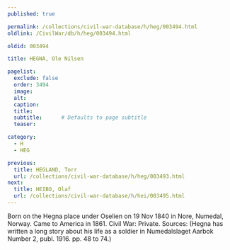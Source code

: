 ```yaml
---
published: true

permalink: /collections/civil-war-database/h/heg/003494.html
oldlink: /CivilWar/db/h/heg/003494.html

oldid: 003494

title: HEGNA, Ole Nilsen

pagelist:
  exclude: false
  order: 3494
  image: 
  alt:
  caption:
  title:
  subtitle:      # Defaults to page subtitle
  teaser:

category: 
  - H 
  - HEG

previous:
  title: HEGLAND, Torr
  url: /collections/civil-war-database/h/heg/003493.html  
next:
  title: HEIBO, Olaf
  url: /collections/civil-war-database/h/hei/003495.html   
---
```

Born on the Hegna place under Oselien on 19 Nov 1840 in Nore, Numedal, Norway. Came to America in 1861. Civil War: Private. Sources: (Hegna has written a long story about his life as a soldier in Numedalslaget Aarbok Number 2, publ. 1916. pp. 48 to 74.)